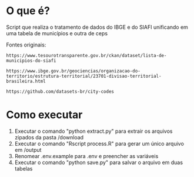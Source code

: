 # O que é?

Script que realiza o tratamento de dados do IBGE e do SIAFI unificando em uma tabela de municípios e outra de ceps

Fontes originais: 
    
    https://www.tesourotransparente.gov.br/ckan/dataset/lista-de-municipios-do-siafi
    
    https://www.ibge.gov.br/geociencias/organizacao-do-territorio/estrutura-territorial/23701-divisao-territorial-brasileira.html
    
    https://github.com/datasets-br/city-codes

# Como executar

1) Executar o comando "python extract.py" para extrair os arquivos zipados da pasta /download
2) Executar o comando "Rscript process.R" para gerar um único arquivo em /output
3) Renomear .env.example para .env e preencher as variáveis 
4) Executar o comando "python save.py" para salvar o arquivo em duas tabelas
